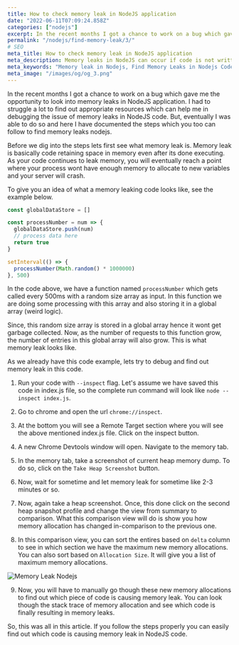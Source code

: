 ```yaml
---
title: How to check memory leak in NodeJS application
date: "2022-06-11T07:09:24.858Z"
categories: ["nodejs"]
excerpt: In the recent months I got a chance to work on a bug which gave me the opportunity to look into memory leaks in NodeJS application. Memory leaks can be very difficult to identify and the process can be tricky. This guide is written to simplify the process for anyone trying to find out memory leaks in Nodejs.
permalink: "/nodejs/find-memory-leak/3/"
# SEO
meta_title: How to check memory leak in NodeJS application
meta_description: Memory leaks in NodeJS can occur if code is not written properly. If your application has a memory leaks, the follow the steps to find out memory leaks in NodeJS code.
meta_keywords: "Memory leak in Nodejs, Find Memory Leaks in Nodejs Code, Memory Leaks in Nodejs Code, How to find out memory leak in Nodejs code"
meta_image: "/images/og/og_3.png"
---
```


In the recent months I got a chance to work on a bug which gave me the opportunity to look into memory leaks in NodeJS application. I had to struggle a lot to find out appropriate resources which can help me in debugging the issue of memory leaks in NodeJS code. But, eventually I was able to do so and here I have documented the steps which you too can follow to find memory leaks nodejs.

Before we dig into the steps lets first see what memory leak is. Memory leak is basically code retaining space in memory even after its done executing. As your code continues to leak memory, you will eventually reach a point where your process wont have enough memory to allocate to new variables and your server will crash.

To give you an idea of what a memory leaking code looks like, see the example below.

```javascript
const globalDataStore = []

const processNumber = num => {
  globalDataStore.push(num)
  // process data here
  return true
}

setInterval(() => {
  processNumber(Math.random() * 1000000)
}, 500)
```

In the code above, we have a function named `processNumber` which gets called every 500ms with a random size array as input. In this function we are doing some processing with this array and also storing it in a global array (weird logic).

Since, this random size array is stored in a global array hence it wont get garbage collected. Now, as the number of requests to this function grow, the number of entries in this global array will also grow. This is what memory leak looks like.

As we already have this code example, lets try to debug and find out memory leak in this code.

1. Run your code with `--inspect` flag. Let's assume we have saved this code in index.js file, so the complete run command will look like `node --inspect index.js`.

2. Go to chrome and open the url `chrome://inspect`.

3. At the bottom you will see a Remote Target section where you will see the above mentioned index.js file. Click on the inspect button.

4. A new Chrome Devtools window will open. Navigate to the memory tab.

5. In the memory tab, take a screenshot of current heap memory dump. To do so, click on the `Take Heap Screenshot` button.

6. Now, wait for sometime and let memory leak for sometime like 2-3 minutes or so.

7. Now, again take a heap screenshot. Once, this done click on the second heap snapshot profile and change the view from summary to comparison. What this comparison view will do is show you how memory allocation has changed in-comparison to the previous one.

8. In this comparison view, you can sort the entires based on `delta` column to see in which section we have the maximum new memory allocations. You can also sort based on `Allocation Size`. It will give you a list of maximum memory allocations.

![Memory Leak Nodejs](/images/memory-leak-devtools.png)

9. Now, you will have to manually go though these new memory allocations to find out which piece of code is causing memory leak. You can look though the stack trace of memory allocation and see which code is finally resulting in memory leaks.

So, this was all in this article. If you follow the steps properly you can easily find out which code is causing memory leak in NodeJS code.
